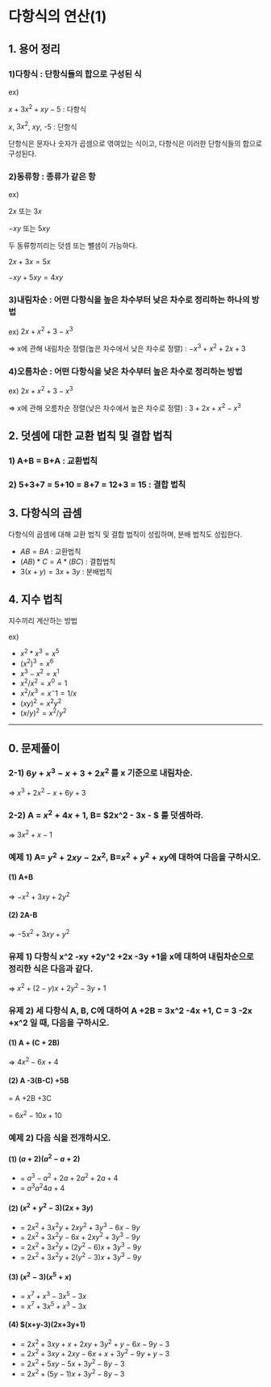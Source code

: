 # 다항식의 연산(1)

## 1. 용어 정리

### 1)다항식 : 단항식들의 합으로 구성된 식
ex)

$x+ 3x^2 + xy - 5$ : 다항식

$x$, $3x^2$, $xy$, -5 : 단항식

단항식은 문자나 숫자가 곱셈으로 엮여있는 식이고, 다항식은 이러한 단항식들의 합으로 구성된다.

### 2)동류항 : 종류가 같은 항
ex)

$2x$ 또는 $3x$
 
$-xy$ 또는 $5xy$

두 동류항끼리는 덧셈 또는 뺄샘이 가능하다.

$2x + 3x = 5x$

$-xy + 5xy = 4xy$

### 3)내림차순 : 어떤 다항식을 높은 차수부터 낮은 차수로 정리하는 하나의 방법
ex) $2x+x^2+3-x^3$

=> x에 관해 내림차순 정렬(높은 차수에서 낮은 차수로 정렬) : $-x^3+x^2+2x+3$

### 4)오름차순 : 어떤 다항식을 낮은 차수부터 높은 차수로 정리하는 방법
ex) $2x+x^2+3-x^3$

=> x에 관해 오름차순 정렬(낮은 차수에서 높은 차수로 정렬) : $3+2x+x^2-x^3$ 


## 2. 덧셈에 대한 교환 법칙 및 결합 법칙
### 1) A+B = B+A : 교환법칙
### 2) 5+3+7 = 5+10 = 8+7 = 12+3 = 15 : 결합 법칙

## 3. 다항식의 곱셈
다항식의 곱셈에 대해 교환 법칙 및 결합 법칙이 성립하며, 분배 법칙도 성립한다.

- $AB = BA$ : 교환법칙
- $(AB)*C = A*(BC)$ : 결합법칙
- $3(x+y) = 3x + 3y$ : 분배법칙

## 4. 지수 법칙
지수끼리 계산하는 방법

ex)
- $x^2*x^3 = x^5$
- $(x^2)^3 = x^6$
- $x^3-x^2 = x^1$
- $x^2/x^2 = x^0 = 1$
- $x^2/x^3 = x^-1 = 1/x$
- $(xy)^2 = x^2y^2$
- $(x/y)^2 = x^2/y^2$

---
## 0. 문제풀이

### 2-1) $6y + x^3 -x+3+2x^2$ 를 x 기준으로 내림차순.

=> $x^3 + 2x^2 -x + 6y + 3$

### 2-2) A = $x^2 + 4x +1$, B= $2x^2 - 3x - $ 를 덧셈하라.

=> $3x^2 + x - 1$

### 예제 1) A= $y^2 + 2xy - 2x^2$, B=$x^2+y^2+xy$에 대하여 다음을 구하시오.

#### (1) A+B
=> $-x^2 +3xy +2y^2$

#### (2) 2A-B
=> $-5x^2 +3xy +y^2$

### 유제 1) 다항식 x^2 -xy +2y^2 +2x -3y +1을 x에 대하여 내림차순으로 정리한 식은 다음과 같다.
=> $x^2 +(2-y)x +2y^2 -3y +1$

### 유제 2) 세 다항식 A, B, C에 대하여 A +2B = 3x^2 -4x +1, C = 3 -2x +x^2 일 때, 다음을 구하시오.
#### (1) A + (C + 2B)
=> $4x^2 -6x +4$
#### (2) A -3(B-C) +5B
= A +2B +3C

= $6x^2 -10x +10$

### 예제 2) 다음 식을 전개하시오.
#### (1) $(a+2)(a^2-a+2)$
- = $a^3 -a^2 +2a +2a^2 +2a +4$
- = $a^3 a^2 4a +4$
#### (2) $(x^2+y^2-3)(2x+3y)$
- = $2x^2 +3x^2y +2xy^2 + 3y^3 -6x -9y$
- = $2x^2 +3x^2y -6x +2xy^2 +3y^3 -9y$
- = $2x^2 +3x^2y +(2y^2-6)x +3y^3 -9y$
- = $2x^2 +3x^2y +2(y^2-3)x +3y^3 -9y$
#### (3) $(x^2-3)(x^5+x)$
- = $x^7+x^3-3x^5-3x$
- = $x^7+3x^5+x^3-3x$
#### (4) $(x+y-3)(2x+3y+1)
- = $2x^2+3xy+x+2xy+3y^2+y-6x-9y-3$
- = $2x^2+3xy+2xy-6x+x+3y^2-9y+y-3$
- = $2x^2+5xy-5x+3y^2-8y-3$
- = $2x^2+(5y-1)x+3y^2-8y-3$